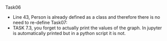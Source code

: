 Task06
* Line 43, Person is already defined as a class and therefore there is no need to re-define
Task07:
* TASK 7.3, you forget to actually print the values of the graph. In jupyter is automatically printed but in a python script it is not.